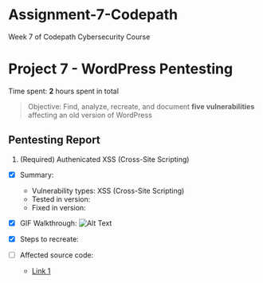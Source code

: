# Assignment-7-Codepath
Week 7 of Codepath Cybersecurity Course
# Project 7 - WordPress Pentesting

Time spent: **2** hours spent in total

> Objective: Find, analyze, recreate, and document **five vulnerabilities** affecting an old version of WordPress

## Pentesting Report

1. (Required) Authenicated XSS (Cross-Site Scripting) 
  - [X] Summary: 
    - Vulnerability types: XSS (Cross-Site Scripting)
    - Tested in version: 
    - Fixed in version: 
  - [X] GIF Walkthrough: 
    ![Alt Text](https://i.imgur.com/s5Zulon.gif)
    
    
  - [X] Steps to recreate: 
       
  - [ ] Affected source code:
    - [Link 1](https://core.trac.wordpress.org/browser/tags/version/src/source_file.php)
